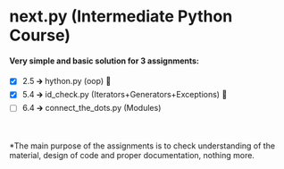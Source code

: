 # next.py (Intermediate Python Course)

#### Very simple and basic solution for 3 assignments:
- [x] 2.5 &#129138; hython.py (oop) :100:
- [x] 5.4 &#129138; id_check.py (Iterators+Generators+Exceptions) :100:
- [ ] 6.4 &#129138; connect_the_dots.py (Modules)
<br>

<nowiki>*</nowiki>The main purpose of the assignments is to check understanding of the material,
design of code and proper documentation, nothing more.

